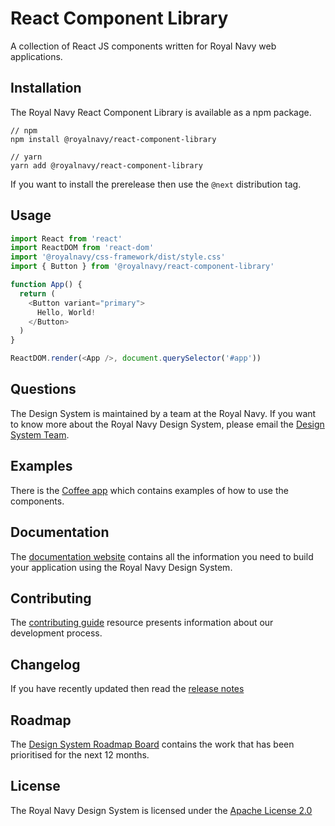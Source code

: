 # React Component Library
A collection of React JS components written for Royal Navy web applications.

## Installation
The Royal Navy React Component Library is available as a npm package.

```
// npm
npm install @royalnavy/react-component-library

// yarn
yarn add @royalnavy/react-component-library
```

If you want to install the prerelease then use the `@next` distribution tag.

## Usage
```javascript
import React from 'react'
import ReactDOM from 'react-dom'
import '@royalnavy/css-framework/dist/style.css'
import { Button } from '@royalnavy/react-component-library'

function App() {
  return (
    <Button variant="primary">
      Hello, World!
    </Button>
  )
}

ReactDOM.render(<App />, document.querySelector('#app'))
```

## Questions
The Design System is maintained by a team at the Royal Navy. If you want to know more about the Royal Navy Design System, please email the [Design System Team](mailto:design-system@royalnavy.io).

## Examples
There is the [Coffee app](https://github.com/Royal-Navy/coffee) which contains examples of how to use the components.

## Documentation
The [documentation website](https://docs.royalnavy.io/) contains all the information you need to build your application using the Royal Navy Design System.

## Contributing
The [contributing guide](https://github.com/Royal-Navy/standards-toolkit/blob/master/docs/contributing.md) resource presents information about our development process. 

## Changelog
If you have recently updated then read the [release notes](https://github.com/Royal-Navy/standards-toolkit/releases)

## Roadmap
The [Design System Roadmap Board](https://github.com/orgs/Royal-Navy/projects/5) contains the work that has been prioritised for the next 12 months.

## License
The Royal Navy Design System is licensed under the [Apache License 2.0](https://github.com/Royal-Navy/standards-toolkit/blob/master/LICENSE)
